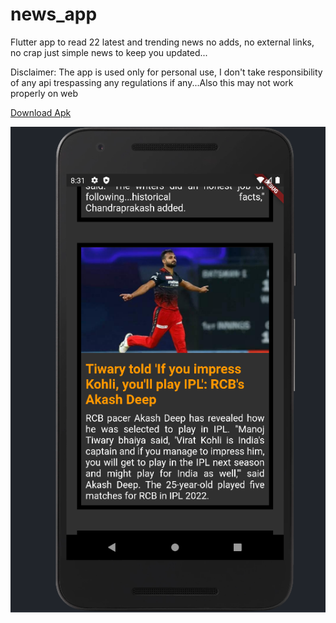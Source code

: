 # news_app

Flutter app to read 22 latest and trending news no adds, no external links, no crap just simple news to keep you updated...


Disclaimer: The app is used only for personal use, I don't take responsibility of any api trespassing any regulations if any...Also this may not work properly on web

[Download Apk](https://drive.google.com/file/d/1FS_3Y6-h7REH5xBZXG3MnrNcImDYRDFv/view?usp=sharing)


<img src="https://github.com/FaizFk/news_app_flutter/blob/main/Screenshots/Screenshot%20(13).png?raw=true">

